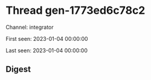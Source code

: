 # Thread gen-1773ed6c78c2
Channel: integrator

First seen: 2023-01-04 00:00:00

Last seen: 2023-01-04 00:00:00

## Digest


